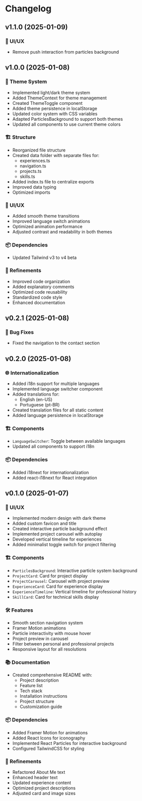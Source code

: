 # Changelog

## v1.1.0 (2025-01-09)

### 🎨 UI/UX

- Remove push interaction from particles background

## v1.0.0 (2025-01-08)

### 🎨 Theme System

- Implemented light/dark theme system
- Added ThemeContext for theme management
- Created ThemeToggle component
- Added theme persistence in localStorage
- Updated color system with CSS variables
- Adapted ParticlesBackground to support both themes
- Updated all components to use current theme colors

### 🏗 Structure

- Reorganized file structure
- Created data folder with separate files for:
  - experiences.ts
  - navigation.ts
  - projects.ts
  - skills.ts
- Added index.ts file to centralize exports
- Improved data typing
- Optimized imports

### 🎨 UI/UX

- Added smooth theme transitions
- Improved language switch animations
- Optimized animation performance
- Adjusted contrast and readability in both themes

### 📦 Dependencies

- Updated Tailwind v3 to v4 beta

### 💅 Refinements

- Improved code organization
- Added explanatory comments
- Optimized code reusability
- Standardized code style
- Enhanced documentation

## v0.2.1 (2025-01-08)

### 🐛 Bug Fixes

- Fixed the navigation to the contact section

## v0.2.0 (2025-01-08)

### 🌐 Internationalization

- Added i18n support for multiple languages
- Implemented language switcher component
- Added translations for:
  - English (en-US)
  - Portuguese (pt-BR)
- Created translation files for all static content
- Added language persistence in localStorage

### 🏗 Components

- `LanguageSwitcher`: Toggle between available languages
- Updated all components to support i18n

### 📦 Dependencies

- Added i18next for internationalization
- Added react-i18next for React integration

## v0.1.0 (2025-01-07)

### 🎨 UI/UX

- Implemented modern design with dark theme
- Added custom favicon and title
- Created interactive particle background effect
- Implemented project carousel with autoplay
- Developed vertical timeline for experiences
- Added minimalist toggle switch for project filtering

### 🏗 Components

- `ParticlesBackground`: Interactive particle system background
- `ProjectCard`: Card for project display
- `ProjectCarousel`: Carousel with project preview
- `ExperienceCard`: Card for experience display
- `ExperienceTimeline`: Vertical timeline for professional history
- `SkillCard`: Card for technical skills display

### 🛠 Features

- Smooth section navigation system
- Framer Motion animations
- Particle interactivity with mouse hover
- Project preview in carousel
- Filter between personal and professional projects
- Responsive layout for all resolutions

### 📚 Documentation

- Created comprehensive README with:
  - Project description
  - Feature list
  - Tech stack
  - Installation instructions
  - Project structure
  - Customization guide

### 📦 Dependencies

- Added Framer Motion for animations
- Added React Icons for iconography
- Implemented React Particles for interactive background
- Configured TailwindCSS for styling

### 💅 Refinements

- Refactored About Me text
- Enhanced header text
- Updated experience content
- Optimized project descriptions
- Adjusted card and image sizes
